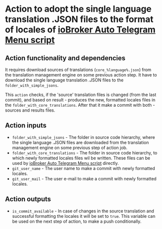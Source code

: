 # Action to adopt the single language translation .JSON files to the format of locales of [ioBroker Auto Telegram Menu script](https://github.com/PeterVoronov/ioBrokerTelegramMenuScript)

## Action functionality and dependencies
It requires download sources of translations (`core_%language%.json`) from the translation management engine on some previous action step. It have to download the single language translation .JSON files to the `folder_with_simple_jsons`.

This `action` checks, if the 'source' translation files is changed (from the last commit), and based on result - produces the new, formatted locales files in the `folder_with_core_translations`.
After that it make a commit with both - sources and results files.

## Action inputs

 - `folder_with_simple_jsons` - The folder in source code hierarchy, where the single language .JSON files are downloaded from the translation management engine on some previous step of action job.
 - `folder_with_core_translations` - The folder in source code hierarchy, to which newly formatted locales files wil be written. These files can be used by [ioBroker Auto Telegram Menu script](https://github.com/PeterVoronov/ioBrokerTelegramMenuScript) directly.
 - `git_user_name` - The user name to make a commit with newly formatted locales.
 - `git_user_mail` - The user e-mail to make a commit with newly formatted locales.

## Action outputs
 - `is_commit_available` - In case of changes in the source translation and successful formatting the locales it will be set to `true`. This variable can be used on the next step of action, to make a push conditionally.

